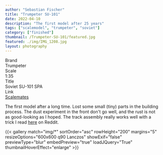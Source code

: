 ```yaml
---
author: "Sebastian Fischer"
title: "Trumpeter SU-101"
date: 2022-04-10
description: "The first model after 25 years"
tags: ["scalemodel", "trumpeter", "soviet"]
category: ["finished"]
thumbnail: /Trumpeter-SU-101/featured.jpg
featured: ./img/IMG_1208.jpg
layout: photography
---
```


<div class="containerTable">
  <div class="d1">Brand</div>
  <div class="v1">Trumpeter</div>
  <div class="d2">Scale</div>
  <div class="v2">1:35</div>
  <div class="d3">Title</div>
  <div class="v3">Soviet SU-101 SPA</div>
    <div class="d4">Link</div>
  <div class="v4"><a href="https://www.scalemates.com/kits/trumpeter-09505-su-101--999708" target="_blank">Scalemates</a></div>
</div>

The first model after a long time. Lost some small (tiny) parts in the building process. The dust experiment in the front don't go well, and the rust is not as good-looking as I hoped. The track assembly really works well with a trick I read [here](https://www.reddit.com/r/modelmakers/comments/t517nd/how_to_build_such_tracks/hz22lef/?context=3) on Reddit.

{{< gallery match="img/*" sortOrder="asc" rowHeight="200" margins="5" resizeOptions="600x600 q90 Lanczos" showExif="false" previewType="blur" embedPreview="true" loadJQuery="True" thumbnailHoverEffect="enlarge" >}}
